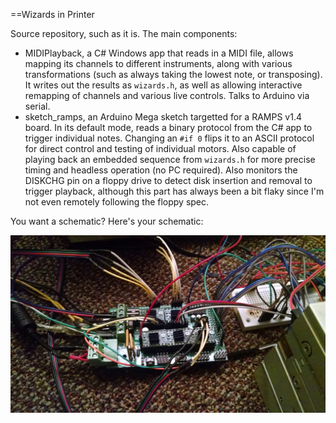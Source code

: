 ==Wizards in Printer

Source repository, such as it is.  The main components:

 - MIDIPlayback, a C# Windows app that reads in a MIDI file, allows mapping its channels to different instruments, along with various transformations (such as always taking the lowest note, or transposing).  It writes out the results as `wizards.h`, as well as allowing interactive remapping of channels and various live controls.  Talks to Arduino via serial.
 - sketch_ramps, an Arduino Mega sketch targetted for a RAMPS v1.4 board.  In its default mode, reads a binary protocol from the C# app to trigger individual notes.  Changing an `#if 0` flips it to an ASCII protocol for direct control and testing of individual motors.  Also capable of playing back an embedded sequence from `wizards.h` for more precise timing and headless operation (no PC required).  Also monitors the DISKCHG pin on a floppy drive to detect disk insertion and removal to trigger playback, although this part has always been a bit flaky since I'm not even remotely following the floppy spec.
 
 You want a schematic?  Here's your schematic:
 
 <img src="https://raw.githubusercontent.com/jweather/wizards/master/schematic.jpg">
 